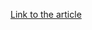 [Link to the article](https://cybersecuritynews.com/china-corporate-academic-assets-for-offensive-attacks/)
